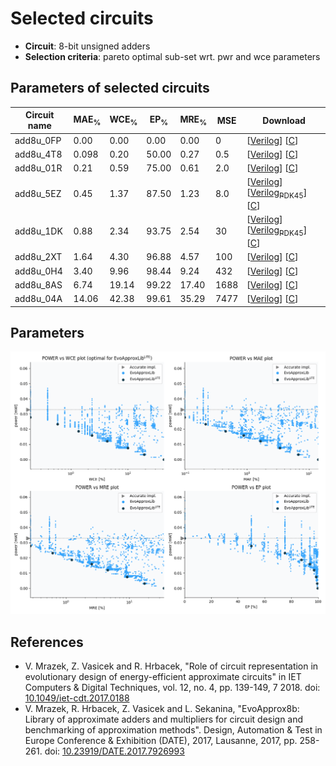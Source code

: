 
Selected circuits
===================
 - **Circuit**: 8-bit unsigned adders
 - **Selection criteria**: pareto optimal sub-set wrt. pwr and wce parameters

Parameters of selected circuits
----------------------------

| Circuit name | MAE<sub>%</sub> | WCE<sub>%</sub> | EP<sub>%</sub> | MRE<sub>%</sub> | MSE | Download |
| --- |  --- | --- | --- | --- | --- | --- | 
| add8u_0FP | 0.00 | 0.00 | 0.00 | 0.00 | 0 |  [[Verilog](add8u_0FP.v)]  [[C](add8u_0FP.c)] |
| add8u_4T8 | 0.098 | 0.20 | 50.00 | 0.27 | 0.5 |  [[Verilog](add8u_4T8.v)]  [[C](add8u_4T8.c)] |
| add8u_01R | 0.21 | 0.59 | 75.00 | 0.61 | 2.0 |  [[Verilog](add8u_01R.v)]  [[C](add8u_01R.c)] |
| add8u_5EZ | 0.45 | 1.37 | 87.50 | 1.23 | 8.0 |  [[Verilog](add8u_5EZ.v)] [[Verilog<sub>PDK45</sub>](add8u_5EZ_pdk45.v)] [[C](add8u_5EZ.c)] |
| add8u_1DK | 0.88 | 2.34 | 93.75 | 2.54 | 30 |  [[Verilog](add8u_1DK.v)] [[Verilog<sub>PDK45</sub>](add8u_1DK_pdk45.v)] [[C](add8u_1DK.c)] |
| add8u_2XT | 1.64 | 4.30 | 96.88 | 4.57 | 100 |  [[Verilog](add8u_2XT.v)]  [[C](add8u_2XT.c)] |
| add8u_0H4 | 3.40 | 9.96 | 98.44 | 9.24 | 432 |  [[Verilog](add8u_0H4.v)]  [[C](add8u_0H4.c)] |
| add8u_8AS | 6.74 | 19.14 | 99.22 | 17.40 | 1688 |  [[Verilog](add8u_8AS.v)]  [[C](add8u_8AS.c)] |
| add8u_04A | 14.06 | 42.38 | 99.61 | 35.29 | 7477 |  [[Verilog](add8u_04A.v)]  [[C](add8u_04A.c)] |
    
Parameters
--------------
![Parameters figure](fig.png)

References
--------------
   - V. Mrazek, Z. Vasicek and R. Hrbacek, "Role of circuit representation in evolutionary design of energy-efficient approximate circuits" in IET Computers & Digital Techniques, vol. 12, no. 4, pp. 139-149, 7 2018. doi: [10.1049/iet-cdt.2017.0188](https://dx.doi.org/10.1049/iet-cdt.2017.0188)
   - V. Mrazek, R. Hrbacek, Z. Vasicek and L. Sekanina, "EvoApprox8b: Library of approximate adders and multipliers for circuit design and benchmarking of approximation methods". Design, Automation & Test in Europe Conference & Exhibition (DATE), 2017, Lausanne, 2017, pp. 258-261. doi: [10.23919/DATE.2017.7926993](https://dx.doi.org/10.23919/DATE.2017.7926993)

             